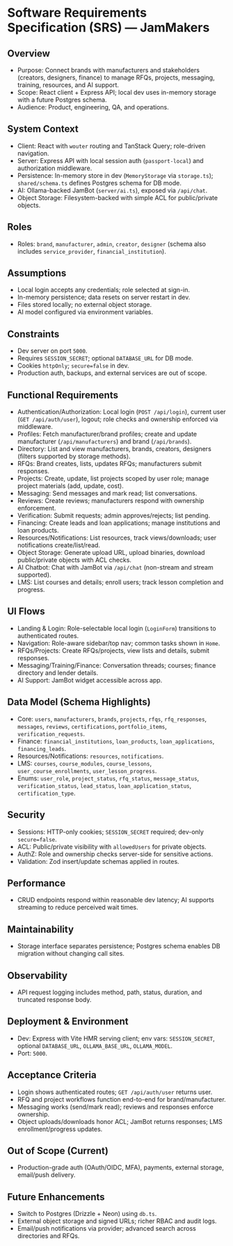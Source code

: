 # Software Requirements Specification (SRS) — JamMakers

## Overview
- Purpose: Connect brands with manufacturers and stakeholders (creators, designers, finance) to manage RFQs, projects, messaging, training, resources, and AI support.
- Scope: React client + Express API; local dev uses in-memory storage with a future Postgres schema.
- Audience: Product, engineering, QA, and operations.

## System Context
- Client: React with `wouter` routing and TanStack Query; role-driven navigation.
- Server: Express API with local session auth (`passport-local`) and authorization middleware.
- Persistence: In-memory store in dev (`MemoryStorage` via `storage.ts`); `shared/schema.ts` defines Postgres schema for DB mode.
- AI: Ollama-backed JamBot (`server/ai.ts`), exposed via `/api/chat`.
- Object Storage: Filesystem-backed with simple ACL for public/private objects.

## Roles
- Roles: `brand`, `manufacturer`, `admin`, `creator`, `designer` (schema also includes `service_provider`, `financial_institution`).

## Assumptions
- Local login accepts any credentials; role selected at sign-in.
- In-memory persistence; data resets on server restart in dev.
- Files stored locally; no external object storage.
- AI model configured via environment variables.

## Constraints
- Dev server on port `5000`.
- Requires `SESSION_SECRET`; optional `DATABASE_URL` for DB mode.
- Cookies `httpOnly`; `secure=false` in dev.
- Production auth, backups, and external services are out of scope.

## Functional Requirements
- Authentication/Authorization: Local login (`POST /api/login`), current user (`GET /api/auth/user`), logout; role checks and ownership enforced via middleware.
- Profiles: Fetch manufacturer/brand profiles; create and update manufacturer (`/api/manufacturers`) and brand (`/api/brands`).
- Directory: List and view manufacturers, brands, creators, designers (filters supported by storage methods).
- RFQs: Brand creates, lists, updates RFQs; manufacturers submit responses.
- Projects: Create, update, list projects scoped by user role; manage project materials (add, update, cost).
- Messaging: Send messages and mark read; list conversations.
- Reviews: Create reviews; manufacturers respond with ownership enforcement.
- Verification: Submit requests; admin approves/rejects; list pending.
- Financing: Create leads and loan applications; manage institutions and loan products.
- Resources/Notifications: List resources, track views/downloads; user notifications create/list/read.
- Object Storage: Generate upload URL, upload binaries, download public/private objects with ACL checks.
- AI Chatbot: Chat with JamBot via `/api/chat` (non-stream and stream supported).
- LMS: List courses and details; enroll users; track lesson completion and progress.

## UI Flows
- Landing & Login: Role-selectable local login (`LoginForm`) transitions to authenticated routes.
- Navigation: Role-aware sidebar/top nav; common tasks shown in `Home`.
- RFQs/Projects: Create RFQs/projects, view lists and details, submit responses.
- Messaging/Training/Finance: Conversation threads; courses; finance directory and lender details.
- AI Support: JamBot widget accessible across app.

## Data Model (Schema Highlights)
- Core: `users`, `manufacturers`, `brands`, `projects`, `rfqs`, `rfq_responses`, `messages`, `reviews`, `certifications`, `portfolio_items`, `verification_requests`.
- Finance: `financial_institutions`, `loan_products`, `loan_applications`, `financing_leads`.
- Resources/Notifications: `resources`, `notifications`.
- LMS: `courses`, `course_modules`, `course_lessons`, `user_course_enrollments`, `user_lesson_progress`.
- Enums: `user_role`, `project_status`, `rfq_status`, `message_status`, `verification_status`, `lead_status`, `loan_application_status`, `certification_type`.

## Security
- Sessions: HTTP-only cookies; `SESSION_SECRET` required; dev-only `secure=false`.
- ACL: Public/private visibility with `allowedUsers` for private objects.
- AuthZ: Role and ownership checks server-side for sensitive actions.
- Validation: Zod insert/update schemas applied in routes.

## Performance
- CRUD endpoints respond within reasonable dev latency; AI supports streaming to reduce perceived wait times.

## Maintainability
- Storage interface separates persistence; Postgres schema enables DB migration without changing call sites.

## Observability
- API request logging includes method, path, status, duration, and truncated response body.

## Deployment & Environment
- Dev: Express with Vite HMR serving client; env vars: `SESSION_SECRET`, optional `DATABASE_URL`, `OLLAMA_BASE_URL`, `OLLAMA_MODEL`.
- Port: `5000`.

## Acceptance Criteria
- Login shows authenticated routes; `GET /api/auth/user` returns user.
- RFQ and project workflows function end-to-end for brand/manufacturer.
- Messaging works (send/mark read); reviews and responses enforce ownership.
- Object uploads/downloads honor ACL; JamBot returns responses; LMS enrollment/progress updates.

## Out of Scope (Current)
- Production-grade auth (OAuth/OIDC, MFA), payments, external storage, email/push delivery.

## Future Enhancements
- Switch to Postgres (Drizzle + Neon) using `db.ts`.
- External object storage and signed URLs; richer RBAC and audit logs.
- Email/push notifications via provider; advanced search across directories and RFQs.